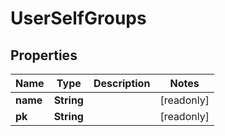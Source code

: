 

# UserSelfGroups


## Properties

| Name | Type | Description | Notes |
|------------ | ------------- | ------------- | -------------|
|**name** | **String** |  |  [readonly] |
|**pk** | **String** |  |  [readonly] |



